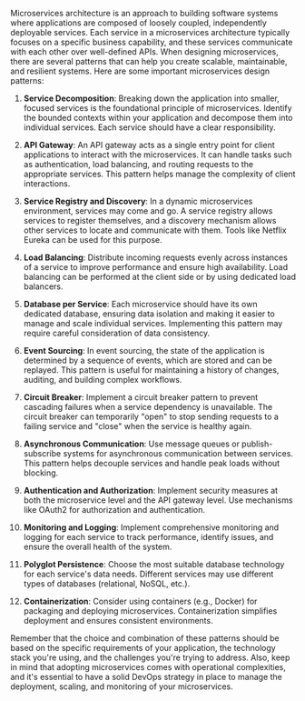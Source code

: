 Microservices architecture is an approach to building software systems where applications are composed of loosely coupled, independently deployable services. Each service in a microservices architecture typically focuses on a specific business capability, and these services communicate with each other over well-defined APIs. When designing microservices, there are several patterns that can help you create scalable, maintainable, and resilient systems. Here are some important microservices design patterns:

1. **Service Decomposition**: Breaking down the application into smaller, focused services is the foundational principle of microservices. Identify the bounded contexts within your application and decompose them into individual services. Each service should have a clear responsibility.

2. **API Gateway**: An API gateway acts as a single entry point for client applications to interact with the microservices. It can handle tasks such as authentication, load balancing, and routing requests to the appropriate services. This pattern helps manage the complexity of client interactions.

3. **Service Registry and Discovery**: In a dynamic microservices environment, services may come and go. A service registry allows services to register themselves, and a discovery mechanism allows other services to locate and communicate with them. Tools like Netflix Eureka can be used for this purpose.

4. **Load Balancing**: Distribute incoming requests evenly across instances of a service to improve performance and ensure high availability. Load balancing can be performed at the client side or by using dedicated load balancers.

5. **Database per Service**: Each microservice should have its own dedicated database, ensuring data isolation and making it easier to manage and scale individual services. Implementing this pattern may require careful consideration of data consistency.

6. **Event Sourcing**: In event sourcing, the state of the application is determined by a sequence of events, which are stored and can be replayed. This pattern is useful for maintaining a history of changes, auditing, and building complex workflows.

7. **Circuit Breaker**: Implement a circuit breaker pattern to prevent cascading failures when a service dependency is unavailable. The circuit breaker can temporarily "open" to stop sending requests to a failing service and "close" when the service is healthy again.

8. **Asynchronous Communication**: Use message queues or publish-subscribe systems for asynchronous communication between services. This pattern helps decouple services and handle peak loads without blocking.

9. **Authentication and Authorization**: Implement security measures at both the microservice level and the API gateway level. Use mechanisms like OAuth2 for authorization and authentication.

10. **Monitoring and Logging**: Implement comprehensive monitoring and logging for each service to track performance, identify issues, and ensure the overall health of the system.

11. **Polyglot Persistence**: Choose the most suitable database technology for each service's data needs. Different services may use different types of databases (relational, NoSQL, etc.).

12. **Containerization**: Consider using containers (e.g., Docker) for packaging and deploying microservices. Containerization simplifies deployment and ensures consistent environments.

Remember that the choice and combination of these patterns should be based on the specific requirements of your application, the technology stack you're using, and the challenges you're trying to address. Also, keep in mind that adopting microservices comes with operational complexities, and it's essential to have a solid DevOps strategy in place to manage the deployment, scaling, and monitoring of your microservices.